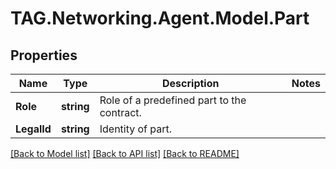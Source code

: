 # TAG.Networking.Agent.Model.Part

## Properties

Name | Type | Description | Notes
------------ | ------------- | ------------- | -------------
**Role** | **string** | Role of a predefined part to the contract. | 
**LegalId** | **string** | Identity of part. | 

[[Back to Model list]](../README.md#documentation-for-models) [[Back to API list]](../README.md#documentation-for-api-endpoints) [[Back to README]](../README.md)

